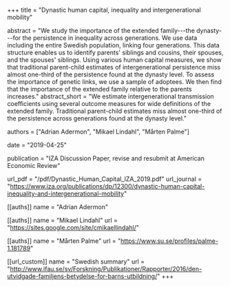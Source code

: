 +++
title = "Dynastic human capital, inequality and intergenerational mobility"

abstract = "We study the importance of the extended family---the dynasty---for the persistence in inequality across generations. We use data including the entire Swedish population, linking four generations. This data structure enables us to identify parents' siblings and cousins, their spouses, and the spouses' siblings. Using various human capital measures, we show that traditional parent-child estimates of intergenerational persistence miss almost one-third of the persistence found at the dynasty level. To assess the importance of genetic links, we use a sample of adoptees. We then find that the importance of the extended family relative to the parents increases."
abstract_short = "We estimate intergenerational transmission coefficients using several outcome measures for wide definitions of the extended family. Traditional parent-child estimates miss almost one-third of the persistence across generations found at the dynasty level."

authors = ["Adrian Adermon", "Mikael Lindahl", "Mårten Palme"]

date = "2019-04-25"

publication = "IZA Discussion Paper, revise and resubmit at American Economic Review"

url_pdf = "/pdf/Dynastic_Human_Capital_IZA_2019.pdf"
url_journal = "https://www.iza.org/publications/dp/12300/dynastic-human-capital-inequality-and-intergenerational-mobility"

[[auths]]
name = "Adrian Adermon"

[[auths]]
name = "Mikael Lindahl"
url = "https://sites.google.com/site/cmikaellindahl/"

[[auths]]
name = "Mårten Palme"
url = "https://www.su.se/profiles/palme-1.181789"

[[url_custom]]
name = "Swedish summary"
url = "http://www.ifau.se/sv/Forskning/Publikationer/Rapporter/2016/den-utvidgade-familjens-betydelse-for-barns-utbildning/"
+++
